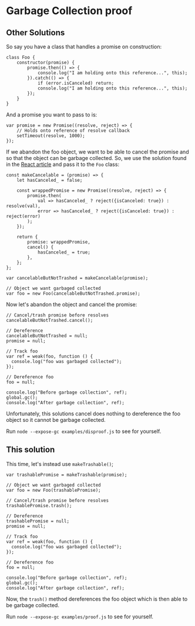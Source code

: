 # Garbage Collection proof

## Other Solutions

So say you have a class that handles a promise on construction:

```
class Foo {
    constructor(promise) {
        promise.then(() => {
            console.log("I am holding onto this reference...", this);
        }).catch(() => {
            if (error.isCanceled) return;
            console.log("I am holding onto this reference...", this);
        });
    }
}
```

And a promise you want to pass to is:
```
var promise = new Promise((resolve, reject) => {
    // Holds onto reference of resolve callback
    setTimeout(resolve, 1000);
});
```

If we abandon the foo object, we want to be able to cancel the promise and so that the object can be garbage collected. So, we use the solution found in the [React article](https://reactjs.org/blog/2015/12/16/ismounted-antipattern.html) and pass it to the `Foo` class:
```
const makeCancelable = (promise) => {
    let hasCanceled_ = false;

    const wrappedPromise = new Promise((resolve, reject) => {
        promise.then(
            val => hasCanceled_ ? reject({isCanceled: true}) : resolve(val),
            error => hasCanceled_ ? reject({isCanceled: true}) : reject(error)
        );
    });

    return {
        promise: wrappedPromise,
        cancel() {
            hasCanceled_ = true;
        },
    };
};

var cancelableButNotTrashed = makeCancelable(promise);

// Object we want garbaged collected
var foo = new Foo(cancelableButNotTrashed.promise);
```

Now let's abandon the object and cancel the promise:

```
// Cancel/trash promise before resolves
cancelableButNotTrashed.cancel();

// Dereference
cancelableButNotTrashed = null;
promise = null;

// Track foo
var ref = weak(foo, function () {
  console.log("foo was garbaged collected");
});

// Dereference foo
foo = null;

console.log("Before garbage collection", ref);
global.gc();
console.log("After garbage collection", ref);
```

Unfortunately, this solutions cancel does nothing to dereference the foo object so it cannot be garbage collected.

Run `node --expose-gc examples/disproof.js` to see for yourself.

## This solution

This time, let's instead use `makeTrashable()`;

```
var trashablePromise = makeTrashable(promise);

// Object we want garbaged collected
var foo = new Foo(trashablePromise);

// Cancel/trash promise before resolves
trashablePromise.trash();

// Dereference
trashablePromise = null;
promise = null;

// Track foo
var ref = weak(foo, function () {
  console.log("foo was garbaged collected");
});

// Dereference foo
foo = null;

console.log("Before garbage collection", ref);
global.gc();
console.log("After garbage collection", ref);
```

Now, the `trash()` method dereferences the foo object which is then able to be garbage collected.

Run `node --expose-gc examples/proof.js` to see for yourself.
